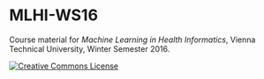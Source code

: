 # MLHI-WS16
Course material for *Machine Learning in Health Informatics*, Vienna Technical University, Winter Semester 2016. 

[![Creative Commons License](https://i.creativecommons.org/l/by-sa/4.0/88x31.png "This work is licensed under a Creative Commons Attribution-ShareAlike 4.0 International License" )](http://creativecommons.org/licenses/by-sa/4.0/)
